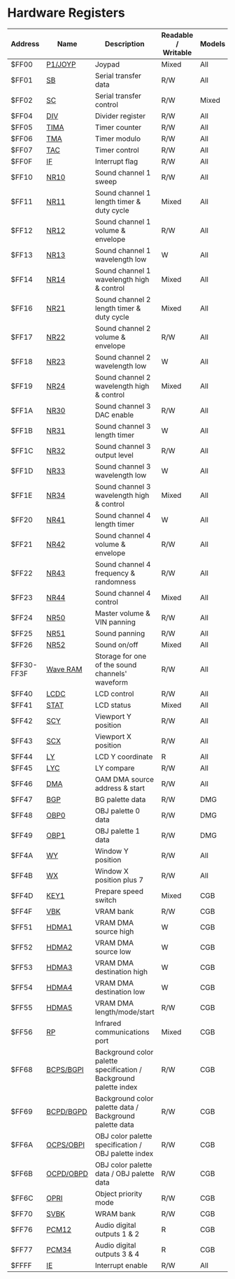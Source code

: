 
# Hardware Registers

Address    | Name        | Description                                                       | Readable / Writable | Models
-----------|-------------|-------------------------------------------------------------------|---------------------|-------
$FF00      | [P1/JOYP]   | Joypad                                                            | Mixed               | All
$FF01      | [SB]        | Serial transfer data                                              | R/W                 | All
$FF02      | [SC]        | Serial transfer control                                           | R/W                 | Mixed
$FF04      | [DIV]       | Divider register                                                  | R/W                 | All
$FF05      | [TIMA]      | Timer counter                                                     | R/W                 | All
$FF06      | [TMA]       | Timer modulo                                                      | R/W                 | All
$FF07      | [TAC]       | Timer control                                                     | R/W                 | All
$FF0F      | [IF]        | Interrupt flag                                                    | R/W                 | All
$FF10      | [NR10]      | Sound channel 1 sweep                                             | R/W                 | All
$FF11      | [NR11]      | Sound channel 1 length timer & duty cycle                         | Mixed               | All
$FF12      | [NR12]      | Sound channel 1 volume & envelope                                 | R/W                 | All
$FF13      | [NR13]      | Sound channel 1 wavelength low                                    | W                   | All
$FF14      | [NR14]      | Sound channel 1 wavelength high & control                         | Mixed               | All
$FF16      | [NR21]      | Sound channel 2 length timer & duty cycle                         | Mixed               | All
$FF17      | [NR22]      | Sound channel 2 volume & envelope                                 | R/W                 | All
$FF18      | [NR23]      | Sound channel 2 wavelength low                                    | W                   | All
$FF19      | [NR24]      | Sound channel 2 wavelength high & control                         | Mixed               | All
$FF1A      | [NR30]      | Sound channel 3 DAC enable                                        | R/W                 | All
$FF1B      | [NR31]      | Sound channel 3 length timer                                      | W                   | All
$FF1C      | [NR32]      | Sound channel 3 output level                                      | R/W                 | All
$FF1D      | [NR33]      | Sound channel 3 wavelength low                                    | W                   | All
$FF1E      | [NR34]      | Sound channel 3 wavelength high & control                         | Mixed               | All
$FF20      | [NR41]      | Sound channel 4 length timer                                      | W                   | All
$FF21      | [NR42]      | Sound channel 4 volume & envelope                                 | R/W                 | All
$FF22      | [NR43]      | Sound channel 4 frequency & randomness                            | R/W                 | All
$FF23      | [NR44]      | Sound channel 4 control                                           | Mixed               | All
$FF24      | [NR50]      | Master volume & VIN panning                                       | R/W                 | All
$FF25      | [NR51]      | Sound panning                                                     | R/W                 | All
$FF26      | [NR52]      | Sound on/off                                                      | Mixed               | All
$FF30-FF3F | [Wave RAM]  | Storage for one of the sound channels' waveform                   | R/W                 | All
$FF40      | [LCDC]      | LCD control                                                       | R/W                 | All
$FF41      | [STAT]      | LCD status                                                        | Mixed               | All
$FF42      | [SCY]       | Viewport Y position                                               | R/W                 | All
$FF43      | [SCX]       | Viewport X position                                               | R/W                 | All
$FF44      | [LY]        | LCD Y coordinate                                                  | R                   | All
$FF45      | [LYC]       | LY compare                                                        | R/W                 | All
$FF46      | [DMA]       | OAM DMA source address & start                                    | R/W                 | All
$FF47      | [BGP]       | BG palette data                                                   | R/W                 | DMG
$FF48      | [OBP0]      | OBJ palette 0 data                                                | R/W                 | DMG
$FF49      | [OBP1]      | OBJ palette 1 data                                                | R/W                 | DMG
$FF4A      | [WY]        | Window Y position                                                 | R/W                 | All
$FF4B      | [WX]        | Window X position plus 7                                          | R/W                 | All
$FF4D      | [KEY1]      | Prepare speed switch                                              | Mixed               | CGB
$FF4F      | [VBK]       | VRAM bank                                                         | R/W                 | CGB
$FF51      | [HDMA1]     | VRAM DMA source high                                              | W                   | CGB
$FF52      | [HDMA2]     | VRAM DMA source low                                               | W                   | CGB
$FF53      | [HDMA3]     | VRAM DMA destination high                                         | W                   | CGB
$FF54      | [HDMA4]     | VRAM DMA destination low                                          | W                   | CGB
$FF55      | [HDMA5]     | VRAM DMA length/mode/start                                        | R/W                 | CGB
$FF56      | [RP]        | Infrared communications port                                      | Mixed               | CGB
$FF68      | [BCPS/BGPI] | Background color palette specification / Background palette index | R/W                 | CGB
$FF69      | [BCPD/BGPD] | Background color palette data / Background palette data           | R/W                 | CGB
$FF6A      | [OCPS/OBPI] | OBJ color palette specification / OBJ palette index               | R/W                 | CGB
$FF6B      | [OCPD/OBPD] | OBJ color palette data / OBJ palette data                         | R/W                 | CGB
$FF6C      | [OPRI]      | Object priority mode                                              | R/W                 | CGB
$FF70      | [SVBK]      | WRAM bank                                                         | R/W                 | CGB
$FF76      | [PCM12]     | Audio digital outputs 1 & 2                                       | R                   | CGB
$FF77      | [PCM34]     | Audio digital outputs 3 & 4                                       | R                   | CGB
$FFFF      | [IE]        | Interrupt enable                                                  | R/W                 | All

[P1/JOYP]: <#FF00 — P1/JOYP: Joypad>
[SB]: <#FF01 — SB: Serial transfer data>
[SC]: <#FF02 — SC: Serial transfer control>
[DIV]: <#FF04 — DIV: Divider register>
[TIMA]: <#FF05 — TIMA: Timer counter>
[TMA]: <#FF06 — TMA: Timer modulo>
[TAC]: <#FF07 — TAC: Timer control>
[IF]: <#FF0F — IF: Interrupt flag>
[NR10]: <#FF10 — NR10: Channel 1 sweep>
[NR11]: <#FF11 — NR11: Channel 1 length timer & duty cycle>
[NR12]: <#FF12 — NR12: Channel 1 volume & envelope>
[NR13]: <#FF13 — NR13: Channel 1 wavelength low \[write-only\]>
[NR14]: <#FF14 — NR14: Channel 1 wavelength high & control>
[NR21]: <#Sound Channel 2 — Pulse>
[NR22]: <#Sound Channel 2 — Pulse>
[NR23]: <#Sound Channel 2 — Pulse>
[NR24]: <#Sound Channel 2 — Pulse>
[NR30]: <#FF1A — NR30: Channel 3 DAC enable>
[NR31]: <#FF1B — NR31: Channel 3 length timer \[write-only\]>
[NR32]: <#FF1C — NR32: Channel 3 output level>
[NR33]: <#FF1D — NR33: Channel 3 wavelength low \[write-only\]>
[NR34]: <#FF1E — NR34: Channel 3 wavelength high & control>
[NR41]: <#FF20 — NR41: Channel 4 length timer \[write-only\]>
[NR42]: <#FF21 — NR42: Channel 4 volume & envelope>
[NR43]: <#FF22 — NR43: Channel 4 frequency & randomness>
[NR44]: <#FF23 — NR44: Channel 4 control>
[NR50]: <#FF24 — NR50: Master volume & VIN panning>
[NR51]: <#FF25 — NR51: Sound panning>
[NR52]: <#FF26 — NR52: Sound on/off>
[Wave RAM]: <#FF30–FF3F — Wave pattern RAM>
[LCDC]: <#FF40 — LCDC: LCD control>
[STAT]: <#FF41 — STAT: LCD status>
[SCY]: <#FF42–FF43 — SCY, SCX: Viewport Y position, X position>
[SCX]: <#FF42–FF43 — SCY, SCX: Viewport Y position, X position>
[LY]: <#FF44 — LY: LCD Y coordinate \[read-only\]>
[LYC]: <#FF45 — LYC: LY compare>
[DMA]: <#FF46 — DMA: OAM DMA source address & start>
[BGP]: <#FF47 — BGP (Non-CGB Mode only): BG palette data>
[OBP0]: <#FF48–FF49 — OBP0, OBP1 (Non-CGB Mode only): OBJ palette 0, 1 data>
[OBP1]: <#FF48–FF49 — OBP0, OBP1 (Non-CGB Mode only): OBJ palette 0, 1 data>
[WY]: <#FF4A–FF4B — WY, WX: Window Y position, X position plus 7>
[WX]: <#FF4A–FF4B — WY, WX: Window Y position, X position plus 7>
[KEY1]: <#FF4D — KEY1 (CGB Mode only): Prepare speed switch>
[VBK]: <#FF4F — VBK (CGB Mode only): VRAM bank>
[HDMA1]: <#FF51–FF52 — HDMA1, HDMA2 (CGB Mode only): VRAM DMA source (high, low) \[write-only\]>
[HDMA2]: <#FF51–FF52 — HDMA1, HDMA2 (CGB Mode only): VRAM DMA source (high, low) \[write-only\]>
[HDMA3]: <#FF53–FF54 — HDMA3, HDMA4 (CGB Mode only): VRAM DMA destination (high, low) \[write-only\]>
[HDMA4]: <#FF53–FF54 — HDMA3, HDMA4 (CGB Mode only): VRAM DMA destination (high, low) \[write-only\]>
[HDMA5]: <#FF55 — HDMA5 (CGB Mode only): VRAM DMA length/mode/start>
[RP]: <#FF56 — RP (CGB Mode only): Infrared communications port>
[BCPS/BGPI]: <#FF68 — BCPS/BGPI (CGB Mode only): Background color palette specification / Background palette index>
[BCPD/BGPD]: <#FF69 — BCPD/BGPD (CGB Mode only): Background color palette data / Background palette data>
[OCPS/OBPI]: <#FF6A–FF6B — OCPS/OBPI, OCPD/OBPD (CGB Mode only): OBJ color palette specification / OBJ palette index, OBJ color palette data / OBJ palette data>
[OCPD/OBPD]: <#FF6A–FF6B — OCPS/OBPI, OCPD/OBPD (CGB Mode only): OBJ color palette specification / OBJ palette index, OBJ color palette data / OBJ palette data>
[OPRI]: <#FF6C — OPRI (CGB Mode only): Object priority mode>
[SVBK]: <#FF70 — SVBK (CGB Mode only): WRAM bank>
[PCM12]: <#FF76 — PCM12 (CGB Mode only): Digital outputs 1 & 2 \[read-only\]>
[PCM34]: <#FF77 — PCM34 (CGB Mode only): Digital outputs 3 & 4 \[read-only\]>
[IE]: <#FFFF — IE: Interrupt enable>

